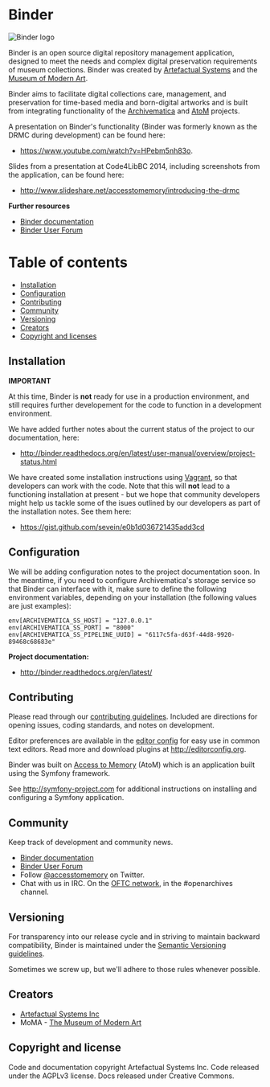 # Binder

![Binder logo](/images/binder-logo.png)


Binder is an open source digital repository management application, designed
to meet the needs and complex digital preservation requirements of museum
collections. Binder was created by
<a href="http://www.artefactual.com">Artefactual Systems</a> and the
<a href="http://moma.org">Museum of Modern Art</a>.

Binder aims to facilitate digital collections care, management, and
preservation for time-based media and born-digital artworks and is built
from integrating functionality of the
[Archivematica](https://ww.archivematica.org) and
[AtoM](https://www.accesstomemory.org) projects.

A presentation on Binder's functionality (Binder was formerly known as the
DRMC during development) can be found here:

* https://www.youtube.com/watch?v=HPebm5nh83o.

Slides from a presentation at Code4LibBC 2014, including screenshots from the
application, can be found here:

* http://www.slideshare.net/accesstomemory/introducing-the-drmc

**Further resources**

* <a href="http://binder.readthedocs.org/en/latest/">Binder documentation</a>
* <a href="https://groups.google.com/forum/#!forum/binder-repository">Binder User Forum</a>

# Table of contents

* [Installation](#installation)
* [Configuration](#configuration)
* [Contributing](#contributing)
* [Community](#community)
* [Versioning](#versioning)
* [Creators](#creators)
* [Copyright and licenses](#copyright)


## Installation

**IMPORTANT**

At this time, Binder is **not** ready for use in a production environment, and
still requires further developement for the code to function in a development
environment.

We have added further notes about the current status of the project to our
documentation, here:

* http://binder.readthedocs.org/en/latest/user-manual/overview/project-status.html

We have created some installation instructions using
[Vagrant](https://www.vagrantup.com/), so that developers can work with the
code. Note that this will **not** lead to a functioning installation at
present - but we hope that community developers might help us tackle some of
the isues outlined by our developers as part of the installation notes. See
them here:

* https://gist.github.com/sevein/e0b1d036721435add3cd

## Configuration

We will be adding configuration notes to the project documentation
soon. In the meantime, if you need to configure Archivematica's storage
service so that Binder can interface with it, make sure to define the
following environment variables, depending on your installation (the
following values are just examples):

    env[ARCHIVEMATICA_SS_HOST] = "127.0.0.1"
    env[ARCHIVEMATICA_SS_PORT] = "8000"
    env[ARCHIVEMATICA_SS_PIPELINE_UUID] = "6117c5fa-d63f-44d8-9920-89468c68683e"

**Project documentation:**

* http://binder.readthedocs.org/en/latest/

## Contributing

Please read through our <a href="https://github.com/artefactual/binder/blob/master/CONTRIBUTING">contributing guidelines</a>.
Included are directions for opening issues, coding standards, and notes on
development.

Editor preferences are available in the <a href="https://github.com/artefactual/binder/blob/master/.editorconfig">editor config</a>
for easy use in common text editors. Read more and download plugins at
http://editorconfig.org.

Binder was built on [Access to Memory](https://www.accesstomemory.org) (AtoM)
which is an application built using the Symfony framework.

See <a href='http://symfony-project.com'>http://symfony-project.com</a> for additional instructions on installing and<br />configuring a Symfony application.


## Community

Keep track of development and community news.

* <a href="http://binder.readthedocs.org/en/latest/">Binder documentation</a>
* <a href="https://groups.google.com/forum/#!forum/binder-repository">Binder User Forum</a>
* Follow [@accesstomemory](https://twitter.com/accesstomemory) on Twitter.
* Chat with us in IRC. On the [OFTC network](http://www.oftc.net), in the #openarchives
  channel.


## Versioning

For transparency into our release cycle and in striving to maintain backward
compatibility, Binder is maintained under the [Semantic Versioning guidelines](http://www.semver.org).

Sometimes we screw up, but we'll adhere to those rules whenever possible.

## Creators

* [Artefactual Systems Inc](http://www.artefactual.com)
* MoMA - [The Museum of Modern Art](http://moma.org)


## Copyright and license

Code and documentation copyright Artefactual Systems Inc. Code released under
the AGPLv3 license. Docs released under Creative Commons.
